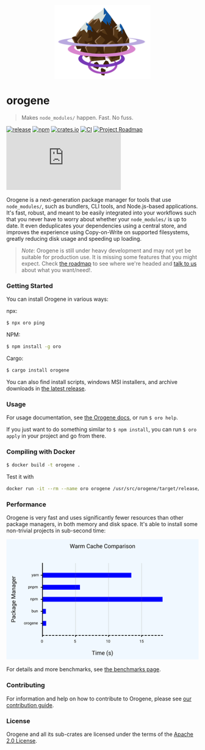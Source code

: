 <div style="display: flex; justify-content: center;" align="center">
    <img src="./assets/logo-optimized.png" width="50%">
</div>

<div class="oranda-hide">

# orogene

</div>

[Warm cache comparison]: ./assets/benchmarks-warm-cache.png
[the benchmarks page]: ./BENCHMARKS.md
[our contribution guide]: ./CONTRIBUTING.md
[Apache 2.0 License]: ./LICENSE

> Makes `node_modules/` happen. Fast. No fuss.

[![release](https://img.shields.io/github/v/release/orogene/orogene?display_name=tag&include_prereleases)](https://github.com/orogene/orogene/releases/latest)
[![npm](https://img.shields.io/npm/v/oro)](https://www.npmjs.com/package/oro)
[![crates.io](https://img.shields.io/crates/v/orogene.svg)](https://crates.io/crates/orogene)
[![CI](https://img.shields.io/github/checks-status/orogene/orogene/main)](https://github.com/orogene/orogene/actions/workflows/ci.yml?query=branch%3Amain)
[![Project
Roadmap](https://img.shields.io/badge/Roadmap-Orogene%20v1.0-informational)](https://github.com/orgs/orogene/projects/2/views/1)
[![chat](https://img.shields.io/matrix/orogene:matrix.org?label=Matrix%20chat)](https://matrix.to/#/#orogene:matrix.org)

Orogene is a next-generation package manager for tools that use
`node_modules/`, such as bundlers, CLI tools, and Node.js-based
applications. It's fast, robust, and meant to be easily integrated into
your workflows such that you never have to worry about whether your
`node_modules/` is up to date. It even deduplicates your dependencies
using a central store, and improves the experience using Copy-on-Write on
supported filesystems, greatly reducing disk usage and speeding up
loading.

> *Note*: Orogene is still under heavy development and may not yet be
> suitable for production use. It is missing some features that you might
> expect. Check [the roadmap](https://github.com/orgs/orogene/projects/2)
> to see where we're headed and [talk to
> us](https://github.com/orogene/orogene/discussions/categories/pain-points)
> about what you want/need!.

### Getting Started

You can install Orogene in various ways:

npx:
```sh
$ npx oro ping
```

NPM:
```sh
$ npm install -g oro
```

Cargo:
```sh
$ cargo install orogene
```

You can also find install scripts, windows MSI installers, and archive
downloads in [the latest
release](https://github.com/orogene/orogene/releases/latest).

### Usage

For usage documentation, see [the Orogene
docs](https://orogene.dev/book/), or run `$ oro help`.

If you just want to do something similar to `$ npm install`, you can run
`$ oro apply` in your project and go from there.

### Compiling with Docker

```sh
$ docker build -t orogene .
```
Test it with

```sh
docker run -it --rm --name oro orogene /usr/src/orogene/target/release/oro --version
```

### Performance

Orogene is very fast and uses significantly fewer resources than other
package managers, in both memory and disk space. It's able to install some
non-trivial projects in sub-second time:

![Warm cache comparison]

For details and more benchmarks, see [the benchmarks page].

### Contributing

For information and help on how to contribute to Orogene, please see [our
contribution guide].

### License

Orogene and all its sub-crates are licensed under the terms of the [Apache
2.0 License].

[Warm cache comparison]:
    https://orogene.dev/assets/benchmarks-warm-cache.png
[the benchmarks page]: https://orogene.dev/BENCHMARKS.html
[our contribution guide]:
    https://github.com/orogene/orogene/blob/main/CONTRIBUTING.md
[Apache 2.0 License]: https://github.com/orogene/orogene/blob/main/LICENSE
